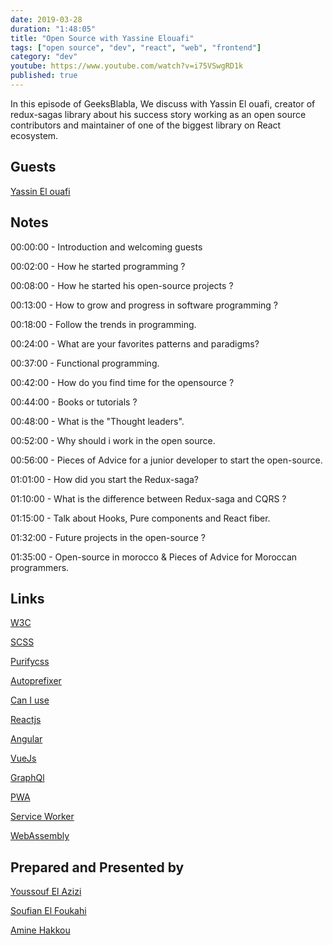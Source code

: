 ```yaml
---
date: 2019-03-28
duration: "1:48:05"
title: "Open Source with Yassine Elouafi"
tags: ["open source", "dev", "react", "web", "frontend"]
category: "dev"
youtube: https://www.youtube.com/watch?v=i75VSwgRD1k
published: true
---
```


In this episode of GeeksBlabla, We discuss with Yassin El ouafi, creator of redux-sagas library about his success story working as an open source contributors and maintainer of one of the biggest library on React ecosystem.

## Guests

[Yassin El ouafi](https://twitter.com/yassineelouafi2/)

## Notes

00:00:00 - Introduction and welcoming guests

00:02:00 - How he started programming ?

00:08:00 - How he started his open-source projects ?

00:13:00 - How to grow and progress in software programming ?

00:18:00 - Follow the trends in programming.

00:24:00 - What are your favorites patterns and paradigms?

00:37:00 - Functional programming.

00:42:00 - How do you find time for the opensource ?

00:44:00 - Books or tutorials ?

00:48:00 - What is the "Thought leaders".

00:52:00 - Why should i work in the open source.

00:56:00 - Pieces of Advice for a junior developer to start the open-source.

01:01:00 - How did you start the Redux-saga?

01:10:00 - What is the difference between Redux-saga and CQRS ?

01:15:00 - Talk about Hooks, Pure components and React fiber.

01:32:00 - Future projects in the open-source ?

01:35:00 - Open-source in morocco & Pieces of Advice for Moroccan programmers.

## Links

[W3C](https://www.w3.org/)

[SCSS](https://sass-lang.com/)

[Purifycss](https://purifycss.online/)

[Autoprefixer](https://autoprefixer.github.io/)

[Can I use](https://caniuse.com/)

[Reactjs](https://reactjs.org/)

[Angular](https://angular.io/)

[VueJs](https://vuejs.org/)

[GraphQl](https://graphql.org/)

[PWA](https://developer.mozilla.org/en-US/docs/Web/Progressive_web_apps)

[Service Worker](https://developers.google.com/web/ilt/pwa/introduction-to-service-worker)

[WebAssembly](https://webassembly.org/)

## Prepared and Presented by

[Youssouf El Azizi](https://elazizi.com)

[Soufian El Foukahi](https://twitter.com/soufyanAI)

[Amine Hakkou](https://www.hakkou.me//)
